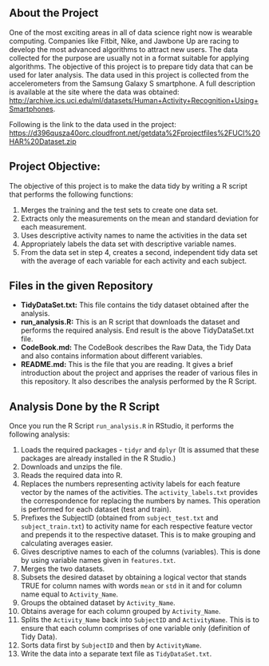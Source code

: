 ## About the Project
One of the most exciting areas in all of data science right now is wearable computing. Companies like Fitbit, Nike, and Jawbone Up are racing to develop the most advanced algorithms to attract new users. The data collected for the purpose are usually not in a format suitable for applying algorithms. The objective of this project is to prepare tidy data that can be used for later analysis. The data used in this project is collected from the accelerometers from the Samsung Galaxy S smartphone. A full description is available at the site where the data was obtained:
http://archive.ics.uci.edu/ml/datasets/Human+Activity+Recognition+Using+Smartphones.

Following is the link to the data used in the project:
https://d396qusza40orc.cloudfront.net/getdata%2Fprojectfiles%2FUCI%20HAR%20Dataset.zip

## Project Objective:
The objective of this project is to make the data tidy by writing a R script that performs the following functions:

1. Merges the training and the test sets to create one data set.
2. Extracts only the measurements on the mean and standard deviation for each measurement.
3. Uses descriptive activity names to name the activities in the data set
4. Appropriately labels the data set with descriptive variable names.
5. From the data set in step 4, creates a second, independent tidy data set with the average of each variable for each activity and each subject.

## Files in the given Repository
* **TidyDataSet.txt:** This file contains the tidy dataset obtained after the analysis.
* **run_analysis.R:** This is an R script that downloads the dataset and performs the required analysis. End result is the above TidyDataSet.txt file.
* **CodeBook.md:** The CodeBook describes the Raw Data, the Tidy Data and also contains information about different variables. 
* **README.md:** This is the file that you are reading. It gives a brief introduction about the project and apprises the reader of various files in this repository. It also describes the analysis performed by the R Script.

## Analysis Done by the R Script
Once you run the R Script `run_analysis.R` in RStudio, it performs the following analysis:

1. Loads the required packages - `tidyr` and `dplyr` (It is assumed that these packages are already installed in the R Studio.)
2. Downloads and unzips the file.
3. Reads the required data into R.
4. Replaces the numbers representing activity labels for each feature vector by the names of the activities. The `activity_labels.txt` provides the correspondence for replacing the numbers by names. This operation is performed for each dataset (test and train).
5. Prefixes the SubjectID (obtained from `subject_test.txt` and `subject_train.txt`) to activity name for each respective feature vector and prepends it to the respective dataset. This is to make grouping and calculating averages easier.
6. Gives descriptive names to each of the columns (variables). This is done by using variable names given in `features.txt`.
7. Merges the two datasets.
8. Subsets the desired dataset by obtaining a logical vector that stands TRUE for column names with words `mean` or `std` in it and for column name equal to `Activity_Name`.
9. Groups the obtained dataset by `Activity_Name`.
10. Obtains average for each column grouped by `Activity_Name`.
11. Splits the `Activity_Name` back into `SubjectID` and `ActivityName`. This is to ensure that each column comprises of one variable only (definition of Tidy Data).
12. Sorts data first by `SubjectID` and then by `ActivityName`.
13. Write the data into a separate text file as `TidyDataSet.txt`. 

